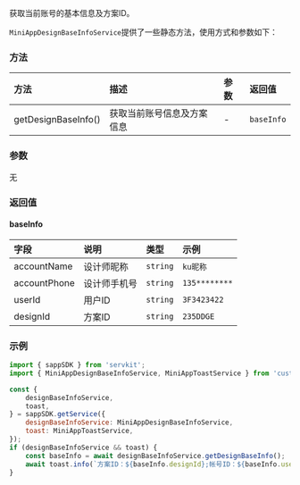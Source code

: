 获取当前账号的基本信息及方案ID。

`MiniAppDesignBaseInfoService`提供了一些静态方法，使用方式和参数如下：

### 方法


| 方法 | 描述 | 参数 | 返回值 |
| :-----| :---- | :---- | :---- |
| getDesignBaseInfo() | 获取当前账号信息及方案信息 | - | `baseInfo` |

### 参数

无

### 返回值

#### baseInfo

| 字段 | 说明 | 类型 | 示例 |
| :-----| :---- | :---- | :----|
| accountName | 设计师昵称 | `string` | `ku昵称` |
| accountPhone | 设计师手机号 | `string` | `135********` |
| userId | 用户ID | `string` | `3F3423422` |
| designId | 方案ID | `string` | `235DDGE` |

### 示例

```js
import { sappSDK } from 'servkit';
import { MiniAppDesignBaseInfoService, MiniAppToastService } from 'custom-miniapp-sdk';

const {
    designBaseInfoService,
    toast,
} = sappSDK.getService({
    designBaseInfoService: MiniAppDesignBaseInfoService,
    toast: MiniAppToastService,
});
if (designBaseInfoService && toast) {
    const baseInfo = await designBaseInfoService.getDesignBaseInfo();
    await toast.info(`方案ID：${baseInfo.designId};帐号ID：${baseInfo.userId};帐号名称: ${baseInfo.accountName}; 帐号手机号：${baseInfo.accountPhone}`);
}
```